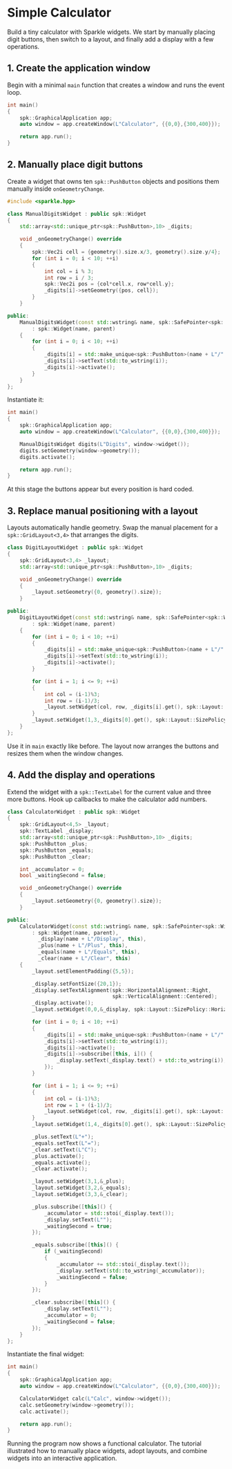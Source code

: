 # Simple Calculator

Build a tiny calculator with Sparkle widgets. We start by manually placing
digit buttons, then switch to a layout, and finally add a display with a few
operations.

## 1. Create the application window

Begin with a minimal `main` function that creates a window and runs the event
loop.

```cpp
int main()
{
    spk::GraphicalApplication app;
    auto window = app.createWindow(L"Calculator", {{0,0},{300,400}});

    return app.run();
}
```

## 2. Manually place digit buttons

Create a widget that owns ten `spk::PushButton` objects and positions them
manually inside `onGeometryChange`.

```cpp
#include <sparkle.hpp>

class ManualDigitsWidget : public spk::Widget
{
    std::array<std::unique_ptr<spk::PushButton>,10> _digits;

    void _onGeometryChange() override
    {
        spk::Vec2i cell = {geometry().size.x/3, geometry().size.y/4};
        for (int i = 0; i < 10; ++i)
        {
            int col = i % 3;
            int row = i / 3;
            spk::Vec2i pos = {col*cell.x, row*cell.y};
            _digits[i]->setGeometry({pos, cell});
        }
    }

public:
    ManualDigitsWidget(const std::wstring& name, spk::SafePointer<spk::Widget> parent)
        : spk::Widget(name, parent)
    {
        for (int i = 0; i < 10; ++i)
        {
            _digits[i] = std::make_unique<spk::PushButton>(name + L"/" + std::to_wstring(i), this);
            _digits[i]->setText(std::to_wstring(i));
            _digits[i]->activate();
        }
    }
};
```

Instantiate it:

```cpp
int main()
{
    spk::GraphicalApplication app;
    auto window = app.createWindow(L"Calculator", {{0,0},{300,400}});

    ManualDigitsWidget digits(L"Digits", window->widget());
    digits.setGeometry(window->geometry());
    digits.activate();

    return app.run();
}
```

At this stage the buttons appear but every position is hard coded.

## 3. Replace manual positioning with a layout

Layouts automatically handle geometry. Swap the manual placement for a
`spk::GridLayout<3,4>` that arranges the digits.

```cpp
class DigitLayoutWidget : public spk::Widget
{
    spk::GridLayout<3,4> _layout;
    std::array<std::unique_ptr<spk::PushButton>,10> _digits;

    void _onGeometryChange() override
    {
        _layout.setGeometry({0, geometry().size});
    }

public:
    DigitLayoutWidget(const std::wstring& name, spk::SafePointer<spk::Widget> parent)
        : spk::Widget(name, parent)
    {
        for (int i = 0; i < 10; ++i)
        {
            _digits[i] = std::make_unique<spk::PushButton>(name + L"/" + std::to_wstring(i), this);
            _digits[i]->setText(std::to_wstring(i));
            _digits[i]->activate();
        }

        for (int i = 1; i <= 9; ++i)
        {
            int col = (i-1)%3;
            int row = (i-1)/3;
            _layout.setWidget(col, row, _digits[i].get(), spk::Layout::SizePolicy::Extend);
        }
        _layout.setWidget(1,3,_digits[0].get(), spk::Layout::SizePolicy::Extend);
    }
};
```

Use it in `main` exactly like before. The layout now arranges the buttons and
resizes them when the window changes.

## 4. Add the display and operations

Extend the widget with a `spk::TextLabel` for the current value and three more
buttons. Hook up callbacks to make the calculator add numbers.

```cpp
class CalculatorWidget : public spk::Widget
{
    spk::GridLayout<4,5> _layout;
    spk::TextLabel _display;
    std::array<std::unique_ptr<spk::PushButton>,10> _digits;
    spk::PushButton _plus;
    spk::PushButton _equals;
    spk::PushButton _clear;

    int _accumulator = 0;
    bool _waitingSecond = false;

    void _onGeometryChange() override
    {
        _layout.setGeometry({0, geometry().size});
    }

public:
    CalculatorWidget(const std::wstring& name, spk::SafePointer<spk::Widget> parent)
        : spk::Widget(name, parent),
          _display(name + L"/Display", this),
          _plus(name + L"/Plus", this),
          _equals(name + L"/Equals", this),
          _clear(name + L"/Clear", this)
    {
        _layout.setElementPadding({5,5});

        _display.setFontSize({20,1});
        _display.setTextAlignment(spk::HorizontalAlignment::Right,
                                  spk::VerticalAlignment::Centered);
        _display.activate();
        _layout.setWidget(0,0,&_display, spk::Layout::SizePolicy::HorizontalExtend);

        for (int i = 0; i < 10; ++i)
        {
            _digits[i] = std::make_unique<spk::PushButton>(name + L"/" + std::to_wstring(i), this);
            _digits[i]->setText(std::to_wstring(i));
            _digits[i]->activate();
            _digits[i]->subscribe([this, i]() {
                _display.setText(_display.text() + std::to_wstring(i));
            });
        }

        for (int i = 1; i <= 9; ++i)
        {
            int col = (i-1)%3;
            int row = 1 + (i-1)/3;
            _layout.setWidget(col, row, _digits[i].get(), spk::Layout::SizePolicy::Extend);
        }
        _layout.setWidget(1,4,_digits[0].get(), spk::Layout::SizePolicy::Extend);

        _plus.setText(L"+");
        _equals.setText(L"=");
        _clear.setText(L"C");
        _plus.activate();
        _equals.activate();
        _clear.activate();

        _layout.setWidget(3,1,&_plus);
        _layout.setWidget(3,2,&_equals);
        _layout.setWidget(3,3,&_clear);

        _plus.subscribe([this]() {
            _accumulator = std::stoi(_display.text());
            _display.setText(L"");
            _waitingSecond = true;
        });

        _equals.subscribe([this]() {
            if (_waitingSecond)
            {
                _accumulator += std::stoi(_display.text());
                _display.setText(std::to_wstring(_accumulator));
                _waitingSecond = false;
            }
        });

        _clear.subscribe([this]() {
            _display.setText(L"");
            _accumulator = 0;
            _waitingSecond = false;
        });
    }
};
```

Instantiate the final widget:

```cpp
int main()
{
    spk::GraphicalApplication app;
    auto window = app.createWindow(L"Calculator", {{0,0},{300,400}});

    CalculatorWidget calc(L"Calc", window->widget());
    calc.setGeometry(window->geometry());
    calc.activate();

    return app.run();
}
```

Running the program now shows a functional calculator. The tutorial illustrated
how to manually place widgets, adopt layouts, and combine widgets into an
interactive application.

